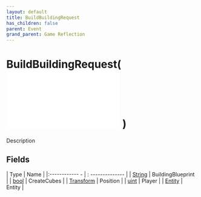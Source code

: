```yaml
---
layout: default
title: BuildBuildingRequest
has_children: false
parent: Event
grand_parent: Game Reflection
---
```

# BuildBuildingRequest( ![ EntityEventBase ](game-reflection/events/entity_event_base.md) )
Description 

## Fields
| Type | Name |
|:------------ - | : -------------- |
| [String](game-reflection/components/string.md) | BuildingBlueprint |
| [bool](game-reflection/components/bool.md) | CreateCubes |
| [Transform](game-reflection/classes/transform.md) | Position |
| [uint](game-reflection/components/uint.md) | Player |
| [Entity](game-reflection/classes/entity.md) | Entity |
